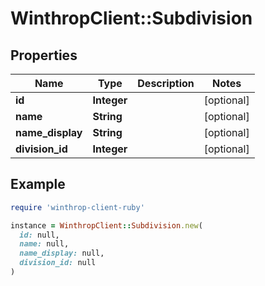 # WinthropClient::Subdivision

## Properties

| Name | Type | Description | Notes |
| ---- | ---- | ----------- | ----- |
| **id** | **Integer** |  | [optional] |
| **name** | **String** |  | [optional] |
| **name_display** | **String** |  | [optional] |
| **division_id** | **Integer** |  | [optional] |

## Example

```ruby
require 'winthrop-client-ruby'

instance = WinthropClient::Subdivision.new(
  id: null,
  name: null,
  name_display: null,
  division_id: null
)
```

